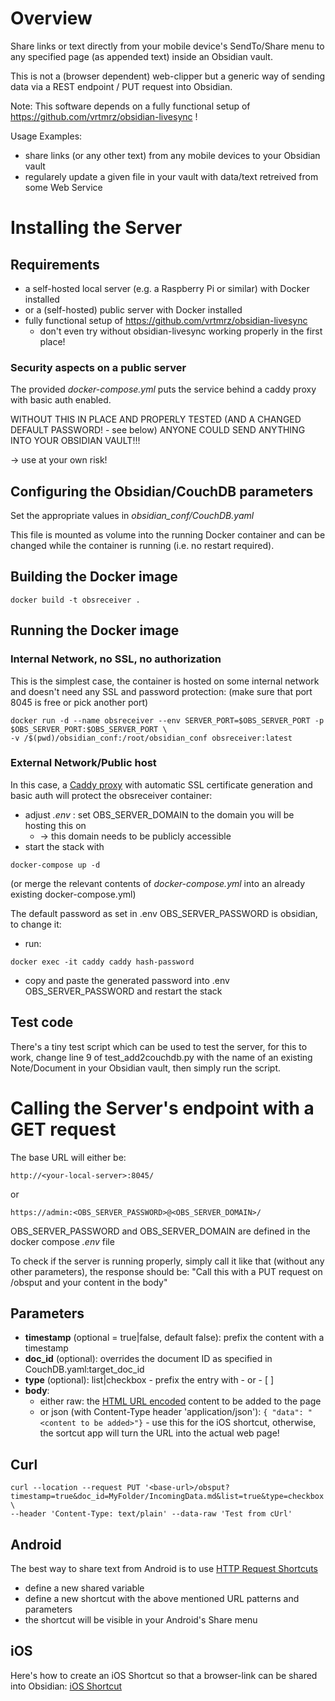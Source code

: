 # Overview

Share links or text directly from your mobile device's SendTo/Share menu to any specified page (as appended text) inside an Obsidian vault. 

This is not a (browser dependent) web-clipper but a generic way of sending data via a REST endpoint / PUT request into Obsidian.

Note: This software depends on a fully functional setup of https://github.com/vrtmrz/obsidian-livesync !

Usage Examples:
- share links (or any other text) from any mobile devices to your Obsidian vault
- regularely update a given file in your vault with data/text retreived from some Web Service

# Installing the Server

## Requirements

- a self-hosted local server (e.g. a Raspberry Pi or similar) with Docker installed
- or a (self-hosted) public server with Docker installed
- fully functional setup of https://github.com/vrtmrz/obsidian-livesync
  - don't even try without obsidian-livesync working properly in the first place!

### Security aspects on a public server

The provided *docker-compose.yml* puts the service behind a caddy proxy with basic auth enabled.

WITHOUT THIS IN PLACE AND PROPERLY TESTED (AND A CHANGED DEFAULT PASSWORD! - see below) ANYONE COULD SEND ANYTHING INTO YOUR OBSIDIAN VAULT!!!

-> use at your own risk!

## Configuring the Obsidian/CouchDB parameters

Set the appropriate values in *obsidian_conf/CouchDB.yaml*

This file is mounted as volume into the running Docker container and can be changed while the container is running (i.e. no restart required).

## Building the Docker image

```
docker build -t obsreceiver .
```

## Running the Docker image

### Internal Network, no SSL, no authorization

This is the simplest case, the container is hosted on some internal network and doesn't need any SSL and password protection: (make sure that port 8045 is free or pick another port)

```
docker run -d --name obsreceiver --env SERVER_PORT=$OBS_SERVER_PORT -p $OBS_SERVER_PORT:$OBS_SERVER_PORT \
-v /$(pwd)/obsidian_conf:/root/obsidian_conf obsreceiver:latest
```

### External Network/Public host

In this case, a [Caddy proxy](https://github.com/lucaslorentz/caddy-docker-proxy) with automatic SSL certificate generation and basic auth will protect the obsreceiver container:

- adjust *.env* : set OBS_SERVER_DOMAIN to the domain you will be hosting this on
  - -> this domain needs to be publicly accessible
- start the stack with

```
docker-compose up -d
```

(or merge the relevant contents of *docker-compose.yml* into an already existing docker-compose.yml)

The default password as set in .env OBS_SERVER_PASSWORD is obsidian, to change it:

- run:
```
docker exec -it caddy caddy hash-password
```
- copy and paste the generated password into .env OBS_SERVER_PASSWORD and restart the stack

## Test code

There's a tiny test script which can be used to test the server, for this to work, change line 9 of test_add2couchdb.py with the name of an existing Note/Document in your Obsidian vault, then simply run the script.
# Calling the Server's endpoint with a GET request

The base URL will either be:

`http://<your-local-server>:8045/`

or

`https://admin:<OBS_SERVER_PASSWORD>@<OBS_SERVER_DOMAIN>/`

OBS_SERVER_PASSWORD and OBS_SERVER_DOMAIN are defined in the docker compose *.env* file

To check if the server is running properly, simply call it like that (without any other parameters), the response should be:
"Call this with a PUT request on /obsput and your content in the body"

## Parameters

- **timestamp** (optional = true|false, default false): prefix the content with a timestamp
- **doc_id** (optional): overrides the document ID as specified in CouchDB.yaml:target_doc_id
- **type** (optional): list|checkbox - prefix the entry with - or - [ ]
- **body**: 
  - either raw: the [HTML URL encoded](https://www.w3schools.com/tags/ref_urlencode.ASP) content to be added to the page
  - or json (with Content-Type header 'application/json'): `{ "data": "<content to be added>"}` - use this for the iOS shortcut, otherwise, the sortcut app will turn the URL into the actual web page!

## Curl

```
curl --location --request PUT '<base-url>/obsput?timestamp=true&doc_id=MyFolder/IncomingData.md&list=true&type=checkbox' \
--header 'Content-Type: text/plain' --data-raw 'Test from cUrl'
```

## Android

The best way to share text from Android is to use [HTTP Request Shortcuts](https://play.google.com/store/apps/details?id=ch.rmy.android.http_shortcuts&hl=de&gl=US)

- define a new shared variable
- define a new shortcut with the above mentioned URL patterns and parameters
- the shortcut will be visible in your Android's Share menu

## iOS

Here's how to create an iOS Shortcut so that a browser-link can be shared into Obsidian: [iOS Shortcut](docs/iOS-Shortcut.md)
